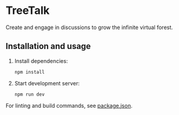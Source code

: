# TreeTalk
Create and engage in discussions to grow the infinite virtual forest. 

## Installation and usage
1. Install dependencies:

   ```
   npm install
   ```

2. Start development server:

   ```
   npm run dev
   ```

For linting and build commands, see [package.json](./package.json).
